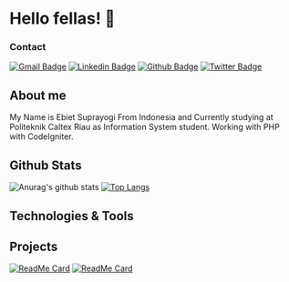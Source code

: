 # Hello fellas! 👋

### Contact
[![Gmail Badge](https://img.shields.io/badge/-ebietsy@outlook.co.id-c14438?style=flat&logo=Gmail&logoColor=white&link=mailto:ebietsy@outlook.co.id)](mailto:ebietsy@outlook.co.id) 
[![Linkedin Badge](https://img.shields.io/badge/-ebietsy-0072b1?style=flat&logo=Linkedin&logoColor=white&link=https://www.linkedin.com/in/ebietsy/)](https://www.linkedin.com/in/ebietsy/) [![Github Badge](https://img.shields.io/badge/-stevenfernandes-grey?style=flat&logo=github&logoColor=white&link=https://github.com/stevenfernandes/)](https://www.github.com/stevenfernandes/) [![Twitter Badge](https://img.shields.io/badge/-ebietsuprayogi-00acee?style=flat&logo=twitter&logoColor=white&link=https://twitter.com/ebietsuprayogi/)](https://www.twitter.com/ebietsuprayogi/)

## About me
<p align='left'>My Name is Ebiet Suprayogi From Indonesia and Currently studying at Politeknik Caltex Riau as Information System student. Working with PHP with CodeIgniter.</p>

## Github Stats
![Anurag's github stats](https://github-readme-stats.vercel.app/api?username=stevenfernandes&show_icons=true&theme=algolia)
[![Top Langs](https://github-readme-stats.vercel.app/api/top-langs/?username=stevenfernandes&theme=algolia&hide=tsql,css,html)](https://github.com/stevenfernandes/)

## Technologies & Tools


## Projects
[![ReadMe Card](https://github-readme-stats.vercel.app/api/pin/?username=stevenfernandes&repo=himasistifowebsite&theme=algolia)](https://github.com/stevenfernandes/himasistifowebsite)
[![ReadMe Card](https://github-readme-stats.vercel.app/api/pin/?username=stevenfernandes&repo=SIAKMS&theme=algolia)](https://github.com/stevenfernandes/SIAKMS)
